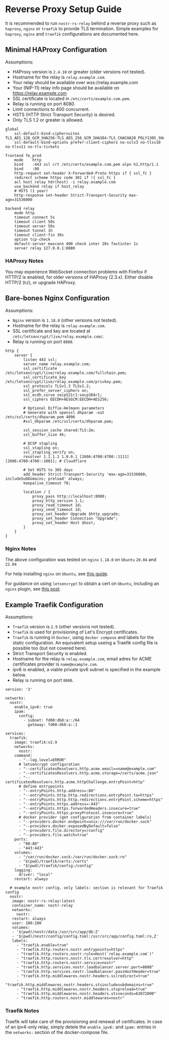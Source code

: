 # Reverse Proxy Setup Guide

It is recommended to run `nostr-rs-relay` behind a reverse proxy such
as `haproxy`, `nginx` or `traefik` to provide TLS termination.  Simple examples
for `haproxy`, `nginx` and `traefik` configurations are documented here.

## Minimal HAProxy Configuration

Assumptions:

* HAProxy version is `2.4.10` or greater (older versions not tested).
* Hostname for the relay is `relay.example.com`.
* Your relay should be available over wss://relay.example.com
* Your (NIP-11) relay info page should be available on https://relay.example.com
* SSL certificate is located in `/etc/certs/example.com.pem`.
* Relay is running on port 8080.
* Limit connections to 400 concurrent.
* HSTS (HTTP Strict Transport Security) is desired.
* Only TLS 1.2 or greater is allowed.

```
global
    ssl-default-bind-ciphersuites TLS_AES_128_GCM_SHA256:TLS_AES_256_GCM_SHA384:TLS_CHACHA20_POLY1305_SHA256
    ssl-default-bind-options prefer-client-ciphers no-sslv3 no-tlsv10 no-tlsv11 no-tls-tickets

frontend fe_prod
    mode    http
    bind    :443 ssl crt /etc/certs/example.com.pem alpn h2,http/1.1
    bind    :80
    http-request set-header X-Forwarded-Proto https if { ssl_fc }
    redirect scheme https code 301 if !{ ssl_fc }
    acl host_relay hdr(host) -i relay.example.com
    use_backend relay if host_relay
    # HSTS (1 year)
    http-response set-header Strict-Transport-Security max-age=31536000

backend relay
    mode http
    timeout connect 5s
    timeout client 50s
    timeout server 50s
    timeout tunnel 1h
    timeout client-fin 30s
    option tcp-check
    default-server maxconn 400 check inter 20s fastinter 1s
    server relay 127.0.0.1:8080
```

### HAProxy Notes

You may experience WebSocket connection problems with Firefox if
HTTP/2 is enabled, for older versions of HAProxy (2.3.x).  Either
disable HTTP/2 (`h2`), or upgrade HAProxy.

## Bare-bones Nginx Configuration

Assumptions:

* `Nginx` version is `1.18.0` (other versions not tested).
* Hostname for the relay is `relay.example.com`.
* SSL certificate and key are located at `/etc/letsencrypt/live/relay.example.com/`.
* Relay is running on port `8080`.

```
http {
    server {
        listen 443 ssl;
        server_name relay.example.com;
        ssl_certificate /etc/letsencrypt/live/relay.example.com/fullchain.pem;
        ssl_certificate_key /etc/letsencrypt/live/relay.example.com/privkey.pem;
        ssl_protocols TLSv1.3 TLSv1.2;
        ssl_prefer_server_ciphers on;
        ssl_ecdh_curve secp521r1:secp384r1;
        ssl_ciphers EECDH+AESGCM:EECDH+AES256;

        # Optional Diffie-Helmann parameters
        # Generate with openssl dhparam -out /etc/ssl/certs/dhparam.pem 4096
        #ssl_dhparam /etc/ssl/certs/dhparam.pem;

        ssl_session_cache shared:TLS:2m;
        ssl_buffer_size 4k;

        # OCSP stapling
        ssl_stapling on;
        ssl_stapling_verify on;
        resolver 1.1.1.1 1.0.0.1 [2606:4700:4700::1111] [2606:4700:4700::1001]; # Cloudflare

        # Set HSTS to 365 days
        add_header Strict-Transport-Security 'max-age=31536000; includeSubDomains; preload' always;
        keepalive_timeout 70;

        location / {
            proxy_pass http://localhost:8080;
            proxy_http_version 1.1;
            proxy_read_timeout 1d;
            proxy_send_timeout 1d;
            proxy_set_header Upgrade $http_upgrade;
            proxy_set_header Connection "Upgrade";
            proxy_set_header Host $host;
        }
    }
}
```

### Nginx Notes

The above configuration was tested on `nginx` `1.18.0` on `Ubuntu` `20.04` and `22.04`

For help installing `nginx` on `Ubuntu`, see [this guide](https://www.digitalocean.com/community/tutorials/how-to-install-nginx-on-ubuntu-20-04).

For guidance on using `letsencrypt` to obtain a cert on `Ubuntu`, including an `nginx` plugin, see [this post](https://www.digitalocean.com/community/tutorials/how-to-secure-nginx-with-let-s-encrypt-on-ubuntu-20-04).


## Example Traefik Configuration

Assumptions:

* `Traefik` version is `2.9` (other versions not tested).
* `Traefik` is used for provisioning of Let's Encrypt certificates.
* `Traefik` is running in `Docker`, using `docker compose` and labels for the static configuration. An equivalent setup useing a Traefik config file is possible too (but not covered here).
* Strict Transport Security is enabled.
* Hostname for the relay is `relay.example.com`, email adres for ACME certificates provider is `name@example.com`.
* ipv6 is enabled, a viable private ipv6 subnet is specified in the example below. 
* Relay is running on port `8080`.

```
version: '3'

networks:
  nostr:
    enable_ipv6: true
    ipam:
      config:
        - subnet: fd00:db8:a::/64
          gateway: fd00:db8:a::1

services:
  traefik:
    image: traefik:v2.9
    networks:
      nostr:
    command:
      - "--log.level=ERROR"
      # letsencrypt configuration
      - "--certificatesResolvers.http.acme.email==name@example.com"
      - "--certificatesResolvers.http.acme.storage=/certs/acme.json"
      - "--certificatesResolvers.http.acme.httpChallenge.entryPoint=http"
      # define entrypoints
      - "--entryPoints.http.address=:80"
      - "--entryPoints.http.http.redirections.entryPoint.to=https"
      - "--entryPoints.http.http.redirections.entryPoint.scheme=https"
      - "--entryPoints.https.address=:443"
      - "--entryPoints.https.forwardedHeaders.insecure=true"
      - "--entryPoints.https.proxyProtocol.insecure=true"
      # docker provider (get configuration from container labels)
      - "--providers.docker.endpoint=unix:///var/run/docker.sock"
      - "--providers.docker.exposedByDefault=false"
      - "--providers.file.directory=/config"
      - "--providers.file.watch=true"
    ports:
      - "80:80"
      - "443:443"
    volumes:
      - "/var/run/docker.sock:/var/run/docker.sock:ro"
      - "$(pwd)/traefik/certs:/certs"
      - "$(pwd)/traefik/config:/config"
    logging:
      driver: "local"
    restart: always

  # example nostr config. only labels: section is relevant for Traefik config
  nostr:
   image: nostr-rs-relay:latest
   container_name: nostr-relay
   networks:
     nostr:
   restart: always
   user: 100:100
   volumes:
   - '$(pwd)/nostr/data:/usr/src/app/db:Z'
   - '$(pwd)/nostr/config/config.toml:/usr/src/app/config.toml:ro,Z'
   labels:
     - "traefik.enable=true"
     - "traefik.http.routers.nostr.entrypoints=https"
     - "traefik.http.routers.nostr.rule=Host(`relay.example.com`)"
     - "traefik.http.routers.nostr.tls.certresolver=http"
     - "traefik.http.routers.nostr.service=nostr"
     - "traefik.http.services.nostr.loadbalancer.server.port=8080"
     - "traefik.http.services.nostr.loadbalancer.passHostHeader=true"
     - "traefik.http.middlewares.nostr.headers.sslredirect=true"
     - "traefik.http.middlewares.nostr.headers.stsincludesubdomains=true"
     - "traefik.http.middlewares.nostr.headers.stspreload=true"
     - "traefik.http.middlewares.nostr.headers.stsseconds=63072000"
     - "traefik.http.routers.nostr.middlewares=nostr"
```

### Traefik Notes

Traefik will take care of the provisioning and renewal of certificates. In case of an ipv4-only relay, simply detele the `enable_ipv6:` and `ipam:` entries in the `networks:` section of the docker-compose file.